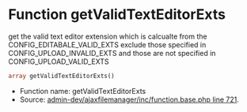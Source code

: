 Function getValidTextEditorExts
===========================

get the valid text editor extension
which is calcualte from the CONFIG_EDITABALE_VALID_EXTS
exclude those specified in CONFIG_UPLOAD_INVALID_EXTS
and those are not specified in CONFIG_UPLOAD_VALID_EXTS



```php
array getValidTextEditorExts()
```

* Function name: getValidTextEditorExts
* Source: [admin-dev/ajaxfilemanager/inc/function.base.php line 721](https://github.com/PrestaShop/PrestaShop/blob/1.5.0.13/admin-dev/ajaxfilemanager/inc/function.base.php#L721).

